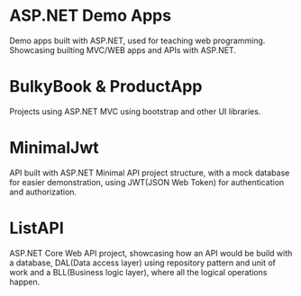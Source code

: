 # ASP.NET Demo Apps
Demo apps built with ASP.NET, used for teaching web programming. Showcasing builting MVC/WEB apps and APIs with ASP.NET.

# BulkyBook & ProductApp
Projects using ASP.NET MVC using bootstrap and other UI libraries.

# MinimalJwt
API built with ASP.NET Minimal API project structure, with a mock database for easier demonstration, using JWT(JSON Web Token) for authentication and authorization.

# ListAPI
ASP.NET Core Web API project, showcasing how an API would be build with a database, DAL(Data access layer) using repository pattern and unit of work and a BLL(Business logic layer), where all the logical operations happen.
